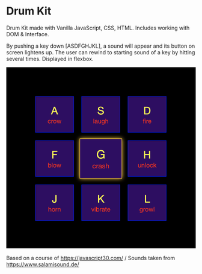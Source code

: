 # Drum Kit

Drum Kit made with Vanilla JavaScript, CSS, HTML. Includes working with DOM & Interface.

By pushing a key down [ASDFGHJKL], a sound will appear and its button on screen lightens up. The user can rewind to starting sound of a key by hitting several times. Displayed in flexbox.

![Alt Text](demo-pic/drum-kit.png)

Based on a course of https://javascript30.com/ / Sounds taken from https://www.salamisound.de/
